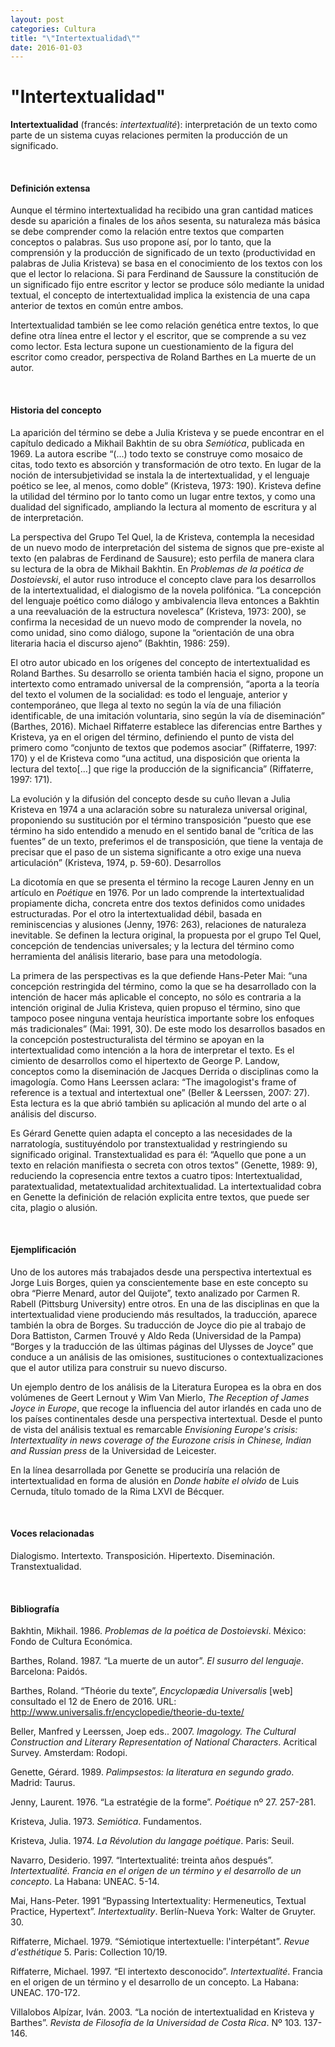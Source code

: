 ```yaml
---
layout: post
categories: Cultura
title: "\"Intertextualidad\""
date: 2016-01-03
---
```


# "Intertextualidad"

**Intertextualidad** (francés: *intertextualité*): interpretación de un texto como parte de un sistema cuyas relaciones permiten la producción de un significado.

<br>

#### Definición extensa

Aunque el término intertextualidad ha recibido una gran cantidad matices desde su aparición a finales de los años sesenta, su naturaleza más básica se debe comprender como la relación entre textos que comparten conceptos o palabras. Sus uso propone así, por lo tanto, que la comprensión y la producción de significado de un texto (productividad en palabras de Julia Kristeva) se basa en el conocimiento de los textos con los que el lector lo relaciona. Si para Ferdinand de Saussure la constitución de un significado fijo entre escritor y lector se produce sólo mediante la unidad textual, el concepto de intertextualidad implica la existencia de una capa anterior de textos en común entre ambos.

Intertextualidad también se lee como relación genética entre textos, lo que define otra línea entre el lector y el escritor, que se comprende a su vez como lector. Esta lectura supone un cuestionamiento de la figura del escritor como creador, perspectiva de Roland Barthes en La muerte de un autor.

<br>

#### Historia del concepto

La aparición del término se debe a Julia Kristeva y se puede encontrar en el capítulo dedicado a Mikhail Bakhtin de su obra *Semiótica*, publicada en 1969. La autora escribe “(...) todo texto se construye como mosaico de citas, todo texto es absorción y transformación de otro texto. En lugar de la noción de intersubjetividad se instala la de intertextualidad, y el lenguaje poético se lee, al menos, como doble” (Kristeva, 1973: 190). Kristeva define la utilidad del término por lo tanto como un lugar entre textos, y como una dualidad del significado, ampliando la lectura al momento de escritura y al de interpretación.

La perspectiva del Grupo Tel Quel, la de Kristeva, contempla la necesidad de un nuevo modo de interpretación del sistema de signos que pre-existe al texto (en palabras de Ferdinand de Sausure); esto perfila de manera clara su lectura de la obra de Mikhail Bakhtin. En *Problemas de la poética de Dostoievski*, el autor ruso introduce el concepto clave para los desarrollos de la intertextualidad, el dialogismo de la novela polifónica. “La concepción del lenguaje poético como diálogo y ambivalencia lleva entonces a Bakhtin a una reevaluación de la estructura novelesca” (Kristeva, 1973: 200), se confirma la necesidad de un nuevo modo de comprender la novela, no como unidad, sino como diálogo, supone la “orientación de una obra literaria hacia el discurso ajeno” (Bakhtin, 1986: 259).

El otro autor ubicado en los orígenes del concepto de intertextualidad es Roland Barthes. Su desarrollo se orienta también hacia el signo, propone un intertexto como entramado universal de la comprensión, “aporta a la teoría del texto el volumen de la socialidad: es todo el lenguaje, anterior y contemporáneo, que llega al texto no según la vía de una filiación identificable, de una imitación voluntaria, sino según la vía de diseminación” (Barthes, 2016). Michael Riffaterre establece las diferencias entre Barthes y Kristeva, ya en el origen del término, definiendo el punto de vista del primero como “conjunto de textos que podemos asociar” (Riffaterre, 1997: 170) y el de Kristeva como “una actitud, una disposición que orienta la lectura del texto[...] que rige la producción de la significancia” (Riffaterre, 1997: 171).

La evolución y la difusión del concepto desde su cuño llevan a Julia Kristeva en 1974 a una aclaración sobre su naturaleza universal original, proponiendo su sustitución por el término transposición “puesto que ese término ha sido entendido a menudo en el sentido banal de “crítica de las fuentes” de un texto, preferimos el de transposición, que tiene la ventaja de precisar que el paso de un sistema significante a otro exige una nueva articulación” (Kristeva, 1974, p. 59-60).
Desarrollos

La dicotomía en que se presenta el término la recoge Lauren Jenny en un artículo en *Poétique* en 1976. Por un lado comprende la intertextualidad propiamente dicha, concreta entre dos textos definidos como unidades estructuradas. Por el otro la intertextualidad débil, basada en reminiscencias y alusiones (Jenny, 1976: 263), relaciones de naturaleza inevitable. Se definen la lectura original, la propuesta por el grupo Tel Quel, concepción de tendencias universales; y la lectura del término como herramienta del análisis literario, base para una metodología.

La primera de las perspectivas es la que defiende Hans-Peter Mai: “una concepción restringida del término, como la que se ha desarrollado con la intención de hacer más aplicable el concepto, no sólo es contraria a la intención original de Julia Kristeva, quien propuso el término, sino que tampoco posee ninguna ventaja heurística importante sobre los enfoques más tradicionales” (Mai: 1991, 30). De este modo los desarrollos basados en la concepción postestructuralista del término se apoyan en la intertextualidad como intención a la hora de interpretar el texto. Es el cimiento de desarrollos como el hipertexto de George P. Landow, conceptos como la diseminación de Jacques Derrida o disciplinas como la imagología. Como Hans Leerssen aclara: “The imagologist's frame of reference is a textual and intertextual one” (Beller & Leerssen, 2007: 27). Esta lectura es la que abrió también su aplicación al mundo del arte o al análisis del discurso.

Es Gérard Genette quien adapta el concepto a las necesidades de la narratología, sustituyéndolo por transtextualidad y restringiendo su significado original. Transtextualidad es para él: “Aquello que pone a un texto en relación manifiesta o secreta con otros textos” (Genette, 1989: 9), reduciendo la copresencia entre textos a cuatro tipos: Intertextualidad, paratextualidad, metatextualidad architextualidad. La intertextualidad cobra en Genette la definición de relación explicita entre textos, que puede ser cita, plagio o alusión.

<br>

#### Ejemplificación

Uno de los autores más trabajados desde una perspectiva intertextual es Jorge Luis Borges, quien ya conscientemente base en este concepto su obra “Pierre Menard, autor del Quijote”, texto analizado por Carmen R. Rabell (Pittsburg University) entre otros. En una de las disciplinas en que la intertextualidad viene produciendo más resultados, la traducción, aparece también la obra de Borges. Su traducción de Joyce dio pie al trabajo de Dora Battiston, Carmen Trouvé y Aldo Reda (Universidad de la Pampa) “Borges y la traducción de las últimas páginas del Ulysses de Joyce” que conduce a un análisis de las omisiones, sustituciones o contextualizaciones que el autor utiliza para construir su nuevo discurso.

Un ejemplo dentro de los análisis de la Literatura Europea es la obra en dos volúmenes de Geert Lernout y Wim Van Mierlo, *The Reception of James Joyce in Europe*, que recoge la influencia del autor irlandés en cada uno de los países continentales desde una perspectiva intertextual. Desde el punto de vista del análisis textual es remarcable *Envisioning Europe's crisis: Intertextuality in news coverage of the Eurozone crisis in Chinese, Indian and Russian press* de la Universidad de Leicester.

En la línea desarrollada por Genette se produciría una relación de intertextualidad en forma de alusión en *Donde habite el olvido* de Luis Cernuda, título tomado de la Rima LXVI de Bécquer.

<br>

#### Voces relacionadas

Dialogismo. Intertexto. Transposición. Hipertexto. Diseminación. Transtextualidad.

<br>

#### Bibliografía

Bakhtin, Mikhail. 1986. *Problemas de la poética de Dostoievski*. México: Fondo de Cultura Económica.

Barthes, Roland. 1987. “La muerte de un autor”. *El susurro del lenguaje*. Barcelona: Paidós.

Barthes, Roland. “Théorie du texte”, *Encyclopædia Universalis* [web] consultado el 12 de Enero de 2016. URL: http://www.universalis.fr/encyclopedie/theorie-du-texte/

Beller, Manfred y Leerssen, Joep eds.. 2007. *Imagology. The Cultural Construction and Literary Representation of National Characters*. Acritical Survey. Amsterdam: Rodopi.

Genette, Gérard. 1989. *Palimpsestos: la literatura en segundo grado*. Madrid: Taurus.

Jenny, Laurent. 1976. “La estratégie de la forme”. *Poétique* nº 27. 257-281.

Kristeva, Julia. 1973. *Semiótica*. Fundamentos.

Kristeva, Julia. 1974. *La Révolution du langage poétique*. Paris: Seuil.

Navarro, Desiderio. 1997. “Intertextualité: treinta años después”. *Intertextualité. Francia en el origen de un término y el desarrollo de un concepto*. La Habana: UNEAC. 5-14.

Mai, Hans-Peter. 1991 “Bypassing Intertextuality: Hermeneutics, Textual Practice, Hypertext”. *Intertextuality*. Berlín-Nueva York: Walter de Gruyter. 30.

Riffaterre, Michael. 1979. “Sémiotique intertextuelle: l'interpétant”. *Revue d'esthétique* 5. Paris: Collection 10/19.

Riffaterre, Michael. 1997. “El intertexto desconocido”. *Intertextualité*. Francia en el origen de un término y el desarrollo de un concepto. La Habana: UNEAC. 170-172.

Villalobos Alpízar, Iván. 2003. “La noción de intertextualidad en Kristeva y Barthes”. *Revista de Filosofía de la Universidad de Costa Rica*. Nº 103. 137-146.